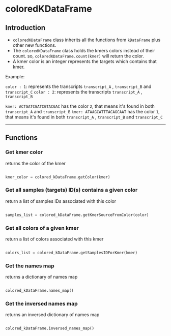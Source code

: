 # coloredKDataFrame

## Introduction

- `coloredKDataFrame` class inherits all the functions from `kDataFrame` plus other new functions.
- The `coloredKDataFrame` class holds the kmers colors instead of their count. so, `coloredKDataFrame.count(kmer)` will return the color.
- A kmer color is an integer represents the targets which contains that kmer.

Example:

`color : 1`: represents the transcripts `transcript_A` , `transcript_B` and `transcript_C`
`color : 2`: represents the transcripts `transcript_A` , `transcript_B`

`kmer: ACTGATCGATCGTACGAC` has the color `2`, that means it's found in both `transcript_A` and `transcript_B`
`kmer: ATAAGCATTTACAGCAAT` has the color `1`, that means it's found in both `transcript_A` , `transcript_B` and `transcript_C`

---


## Functions

### Get kmer color

returns the color of the kmer

```python

kmer_color = colored_kDataFrame.getColor(kmer)

```

### Get all samples (targets) ID(s) contains a given color

return a list of samples IDs associated with this color

```python

samples_list = colored_kDataFrame.getKmerSourceFromColor(color)

```

### Get all colors of a given kmer

return a list of colors associated with this kmer

```python

colors_list = colored_kDataFrame.getSamplesIDForKmer(kmer)

```

### Get the names map

returns a dictionary of names map

```python

colored_kDataFrame.names_map()

```

### Get the inversed names map

returns an inversed dictionary of names map

```python

colored_kDataFrame.inversed_names_map()

```
